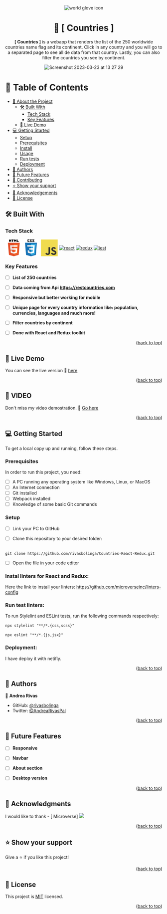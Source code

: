 <div align="center">
  <img
          alt="world glove icon"
          src="https://img.icons8.com/dusk/64/null/geography--v1.png"
          width="140"  height="auto" 
        />
  <br/>


# 📖 [ Countries ] <a name="about-project"></a>

 <a name="about-project"></a>
<!-- PROJECT DESCRIPTION -->
**[ Countries ]** is a webapp that renders the list of the 250 worldwide countries name flag and its continent. Click in any country and you will go to a separated page to see all de data from that country. Lastly, you can also filter the countries you see by continent. 


<img width="424" alt="Screenshot 2023-03-23 at 13 27 29" src="https://user-images.githubusercontent.com/103900838/227217473-ded961e8-42fe-45a7-bcaa-d61176566aab.png">
</div>
<!-- TABLE OF CONTENTS -->

# 📗 Table of Contents

- [📖 About the Project](#about-project)
  - [🛠 Built With](#built-with)
    - [Tech Stack](#tech-stack)
    - [Key Features](#key-features)
  - [🚀 Live Demo](#live-demo)
- [💻 Getting Started](#getting-started)
  - [Setup](#setup)
  - [Prerequisites](#prerequisites)
  - [Install](#install)
  - [Usage](#usage)
  - [Run tests](#run-tests)
  - [Deployment](#triangular_flag_on_post-deployment)
- [👥 Authors](#authors)
- [🔭 Future Features](#future-features)
- [🤝 Contributing](#contributing)
- [⭐️ Show your support](#support)
- [🙏 Acknowledgements](#acknowledgements)
- [📝 License](#license)
</div>

## 🛠 Built With <a name="built-with"></a>

### Tech Stack <a name="tech-stack"></a>

<a href="https://www.w3.org/html/" target="_blank"><img align="center" src="https://raw.githubusercontent.com/devicons/devicon/master/icons/html5/html5-original-wordmark.svg" alt="html5" width="55" height="55"/></a><a href="https://www.w3schools.com/css/" target="_blank"><img align="center" src="https://raw.githubusercontent.com/devicons/devicon/master/icons/css3/css3-original-wordmark.svg" alt="css3" width="55" height="55"/></a>
<a href="https://developer.mozilla.org/en-US/docs/Web/JavaScript" target="_blank" rel="noreferrer"><img align="center" src="https://raw.githubusercontent.com/devicons/devicon/master/icons/javascript/javascript-original.svg" alt="javascript" width="55" height="55"/></a>
<a href="https://reactjs.org/" target="_blank" rel="noreferrer">
<img align="center" src="https://cdn-icons-png.flaticon.com/512/1183/1183672.png" alt="react" width="60" height="60"/></a>
<a href="https://redux-toolkit.js.org/" target="_blank" rel="noreferrer">
<img align="center" src="https://user-images.githubusercontent.com/103900838/222968100-66b1cdba-dcbe-4047-a88f-3f55ccf983ee.svg" alt="redux" width="60" height="60"/></a>
<a href="https://jestjs.io/" target="_blank"><img align="center" src="https://user-images.githubusercontent.com/103900838/219062261-8a9b9a82-2967-4e21-abff-42005e4e6048.svg" alt="jest" width="55" height="55"/></a>



<!-- Features -->
### Key Features <a name="key-features"></a>

<!-- > Describe between 1-3 key features of the application.-->

- [ ] **List of 250 countries**
- [ ] **Data coming from Api https://restcountries.com**
- [ ] **Responsive but better working for mobile**
- [ ] **Unique page for every country information like: population, currencies, languages and much more!**
- [ ] **Filter countries by continent**
- [ ] **Done with React and Redux toolkit**



<p align="right">(<a href="#readme-top">back to top</a>)</p>

<!-- LIVE DEMO -->

## 🚀 Live Demo <a name="live-demo"></a>

You can see the live version 📍 [here](https://lucent-yeot-9e456d.netlify.app/)

<p align="right">(<a href="#readme-top">back to top</a>)</p>

<!-- VIDEO  -->

## 🎥  VIDEO <a name="live-demo"></a>

Don't miss my video demostration. 🎥 [Go here](https://www.loom.com/share/6aeec64c82f94711986a1d52e1b5e473)

<p align="right">(<a href="#readme-top">back to top</a>)</p>

<!-- GETTING STARTED -->

## 💻 Getting Started <a name="getting-started"></a>


To get a local copy up and running, follow these steps.

### Prerequisites

In order to run this project, you need:

- [ ] A PC running any operating system like Windows, Linux, or MacOS
- [ ] An Internet connection
- [ ] Git installed
- [ ] Webpack installed
- [ ] Knowledge of some basic Git commands

### Setup

- [ ] Link your PC to GitHub
- [ ] Clone this repository to your desired folder:


```

git clone https://github.com/rivasbolinga/Countries-React-Redux.git
```


- [ ] Open the file in your code editor




###  Instal linters for React and Redux:

Here the link to install your linters: https://github.com/microverseinc/linters-config


###  Run test linters:

To run Stylelint and ESLint tests, run the following commands respectively:

```
npx stylelint "**/*.{css,scss}"
```

```
npx eslint "**/*.{js,jsx}"

```
###  Deployment:
 I have deploy it with netifly.


<p align="right">(<a href="#readme-top">back to top</a>)</p>

<!-- AUTHORS -->

## 👥 Authors <a name="authors"></a>


👤 **Andrea Rivas**

- GitHub: [@rivasbolinga](https://github.com/rivasbolinga)
- Twitter: [@AndreaRivasPal](https://twitter.com/AndreaRivasPal)


<p align="right">(<a href="#readme-top">back to top</a>)</p>

<!-- FUTURE FEATURES -->

## 🔭 Future Features <a name="future-features"></a>

- [ ] **Responsive**
- [ ] **Navbar**
- [ ] **About section**
- [ ] **Desktop version**


<p align="right">(<a href="#readme-top">back to top</a>)</p>


<!-- ACKNOWLEDGEMENTS -->

## 🙏 Acknowledgments <a name="acknowledgements"></a>


I would like to thank - [ Microverse]
 **![](https://img.shields.io/badge/Microverse-blueviolet)**


<p align="right">(<a href="#readme-top">back to top</a>)</p>

<!-- SUPPORT -->
## ⭐️ Show your support <a name="support"></a>

<!-- > Write a message to encourage readers to support your project -->
Give a ⭐️ if you like this project!

<p align="right">(<a href="#readme-top">back to top</a>)</p>

<!-- LICENSE -->

## 📝 License <a name="license"></a>

This project is [MIT](https://github.com/rivasbolinga/Countries-React-Redux/blob/final/MIT.md) licensed.


<p align="right">(<a href="#readme-top">back to top</a>)</p>
